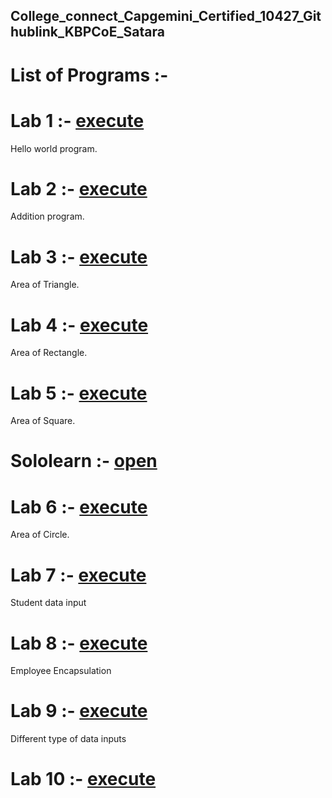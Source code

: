 ## College_connect_Capgemini_Certified_10427_Githublink_KBPCoE_Satara
# List of Programs :-

# Lab 1 :- [execute](https://github.com/anuragpatki/College_connect_Capgemini_Certified_10427_Githublink_KBPCoE_Satara/blob/main/Lab%201%20-%20Hello%20world)
  Hello world program.

# Lab 2 :- [execute](https://github.com/anuragpatki/College_connect_Capgemini_Certified_10427_Githublink_KBPCoE_Satara/blob/main/Lab%202%20-%20addition)
  Addition program.

# Lab 3 :- [execute](https://github.com/anuragpatki/College_connect_Capgemini_Certified_10427_Githublink_KBPCoE_Satara/blob/main/Lab%203%20-%20Area%20of%20Triangle)
  Area of Triangle.

# Lab 4 :- [execute](https://github.com/anuragpatki/College_connect_Capgemini_Certified_10427_Githublink_KBPCoE_Satara/blob/main/Lab%204%20-%20Area%20of%20Rectangle)
  Area of Rectangle.

# Lab 5 :- [execute](https://github.com/anuragpatki/College_connect_Capgemini_Certified_10427_Githublink_KBPCoE_Satara/blob/main/Lab%205%20-%20Area%20of%20Square)
  Area of Square.

# Sololearn :- [open](https://github.com/anuragpatki/College_connect_Capgemini_Certified_10427_Githublink_KBPCoE_Satara/blob/main/dc263738-a472-4020-b110-c69e184bdc1e.png)

# Lab 6 :- [execute](https://github.com/anuragpatki/College_connect_Capgemini_Certified_10427_Githublink_KBPCoE_Satara/blob/main/Lab%206%20-%20Area%20of%20Circle)
  Area of Circle.

# Lab 7 :- [execute](https://github.com/anuragpatki/College_connect_Capgemini_Certified_10427_Githublink_KBPCoE_Satara/blob/main/Lab%207%20-%20Student%20data%20input)
  Student data input

# Lab 8 :- [execute](https://github.com/anuragpatki/College_connect_Capgemini_Certified_10427_Githublink_KBPCoE_Satara/blob/main/Lab%208%20-%20Employee%20Encapsulation)
  Employee Encapsulation

# Lab 9 :- [execute](https://github.com/anuragpatki/College_connect_Capgemini_Certified_10427_Githublink_KBPCoE_Satara/blob/main/Lab%209%20-%20Different%20type%20of%20data%20inputs)
  Different type of data inputs

# Lab 10 :- [execute]()
